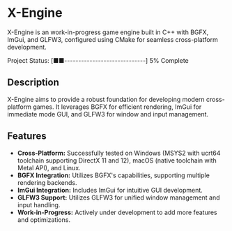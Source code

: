 # X-Engine
X-Engine is an work-in-progress game engine built in C++ with BGFX, ImGui, and GLFW3, configured using CMake for seamless cross-platform development.

Project Status: [■■-----------------------------] 5% Complete


## Description
X-Engine aims to provide a robust foundation for developing modern cross-platform games. It leverages BGFX for efficient rendering, ImGui for immediate mode GUI, and GLFW3 for window and input management.

## Features
- **Cross-Platform:** Successfully tested on Windows (MSYS2 with ucrt64 toolchain supporting DirectX 11 and 12), macOS (native toolchain with Metal API), and Linux.
- **BGFX Integration:** Utilizes BGFX's capabilities, supporting multiple rendering backends.
- **ImGui Integration:** Includes ImGui for intuitive GUI development.
- **GLFW3 Support:** Utilizes GLFW3 for unified window management and input handling.
- **Work-in-Progress:** Actively under development to add more features and optimizations.
